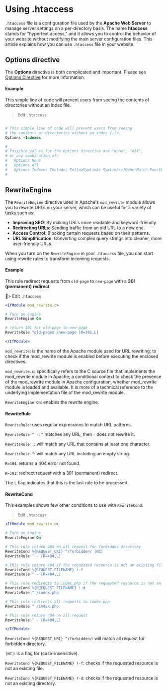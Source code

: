 # Using .htaccess

`.htaccess` file is a configuration file used by the **Apache Web Server** to manage server settings on a per-directory basis. The name **htaccess** stands for "hypertext access," and it allows you to control the behavior of your website without modifying the main server configuration files. This article explains how you can use `.htaccess` file in your website.

## Options directive

The **Options** directive is both complicated and important. Please see [Options Directive](http://httpd.apache.org/docs/2.4/mod/core.html#options) for more information.

#### Example

This simple line of code will prevent users from seeing the contents of directories without an index file.

> Edit `.htaccess`
```apache

# This simple line of code will prevent users from seeing
# the contents of directories without an index file.
Options -Indexes

#
# Possible values for the Options directive are "None", "All",
# or any combination of:
#   Options None
#   Options All
#   Options Indexes Includes FollowSymLinks SymLinksifOwnerMatch ExecCGI MultiViews
#

```

## RewriteEngine

The `RewriteEngine` directive used in Apache's `mod_rewrite` module allows you to rewrite URLs on your server, which can be useful for a variety of tasks such as:

- **Improving SEO**: By making URLs more readable and keyword-friendly.
- **Redirecting URLs**: Sending traffic from an old URL to a new one.
- **Access Control**: Blocking certain requests based on their patterns.
- **URL Simplification**: Converting complex query strings into cleaner, more user-friendly URLs.

When you turn on the `RewriteEngine` in your `.htaccess` file, you can start using rewrite rules to transform incoming requests.

#### Example

This rule redirect requests from `old-page` to `new-page` with a **301 (permanent) redirect**

> Edit `.htaccess`
```apache
<IfModule mod_rewrite.c>

# Turn on engine
RewriteEngine On

# return 301 for old-page to new-page
RewriteRule ^old-page$ /new-page [R=301,L]

</IfModule>
```

`mod_rewrite`: is the name of the Apache module used for URL rewriting; to check if the mod_rewrite module is enabled before executing the enclosed directives.

`mod_rewrite.c`: specifically refers to the C source file that implements the mod_rewrite module in Apache; a conditional context to check the presence of the mod_rewrite module in Apache configuration, whether mod_rewrite module is loaded and available. It is more of a technical reference to the underlying implementation file of the mod_rewrite module.

`RewriteEngine On`: enables the rewrite engine.

#### RewriteRule

`RewriteRule`: uses regular expressions to match URL patterns.

`RewriteRule ^ -`: `^` matches any URL, then `-` does not rewrite it.

`RewriteRule .`: will match any URL that contains at least one character.

`RewriteRule ^`: will match any URL including an empty string.

`R=404`: returns a 404 error not found.

`R=301`: redirect request with a 301 (permanent) redirect.

The `L` flag indicates that this is the last rule to be processed.

#### RewriteCond

This examples shows few other conditions to use with `RewriteCond`.

> Edit `.htaccess`
```apache
<IfModule mod_rewrite.c>

# Turn on engine
RewriteEngine On

# This rule return 404 on all request for forbidden directory
RewriteCond %{REQUEST_URI} ^/forbidden/ [NC]
RewriteRule ^ - [R=404,L]

# This rule return 404 if the requested resource is not an existing file.
RewriteCond %{REQUEST_FILENAME} !-f
RewriteRule ^ - [R=404,L]

# This rule redirects to index.php if the requested resource is not an existing directory.
RewriteCond %{REQUEST_FILENAME} !-d
RewriteRule ^ /index.php

# This rule redirects all requests to index.php
RewriteRule ^ /index.php

# This rule return 404 on all request
RewriteRule ^ - [R=404,L]

</IfModule>
```

`RewriteCond %{REQUEST_URI} ^/forbidden/`: will match all request for forbidden directory.

`[NC]`: is a flag for (case-insensitive).

`RewriteCond %{REQUEST_FILENAME} !-f`: checks if the requested resource is not an existing file.

`RewriteCond %{REQUEST_FILENAME} !-d`: checks if the requested resource is not an existing directory.

&nbsp;